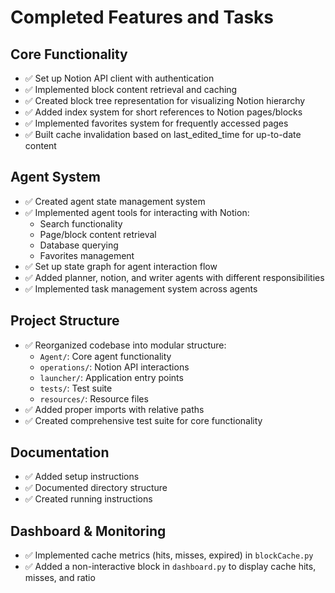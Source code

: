 # Completed Features and Tasks

## Core Functionality
- ✅ Set up Notion API client with authentication
- ✅ Implemented block content retrieval and caching
- ✅ Created block tree representation for visualizing Notion hierarchy
- ✅ Added index system for short references to Notion pages/blocks
- ✅ Implemented favorites system for frequently accessed pages
- ✅ Built cache invalidation based on last_edited_time for up-to-date content

## Agent System
- ✅ Created agent state management system
- ✅ Implemented agent tools for interacting with Notion:
  - Search functionality
  - Page/block content retrieval
  - Database querying
  - Favorites management
- ✅ Set up state graph for agent interaction flow
- ✅ Added planner, notion, and writer agents with different responsibilities
- ✅ Implemented task management system across agents

## Project Structure
- ✅ Reorganized codebase into modular structure:
  - `Agent/`: Core agent functionality
  - `operations/`: Notion API interactions
  - `launcher/`: Application entry points
  - `tests/`: Test suite
  - `resources/`: Resource files
- ✅ Added proper imports with relative paths
- ✅ Created comprehensive test suite for core functionality

## Documentation
- ✅ Added setup instructions
- ✅ Documented directory structure
- ✅ Created running instructions 

## Dashboard & Monitoring
- ✅ Implemented cache metrics (hits, misses, expired) in `blockCache.py`
- ✅ Added a non-interactive block in `dashboard.py` to display cache hits, misses, and ratio 